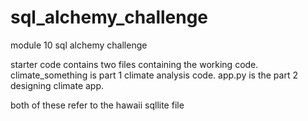 # sql_alchemy_challenge
module 10 sql alchemy challenge


starter code contains two files containing the working code.
climate_something is part 1 climate analysis code.
app.py is the part 2 designing climate app.

both of these refer to the hawaii sqllite file
